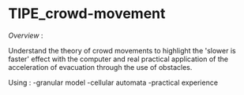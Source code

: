 # TIPE_crowd-movement

*Overview* : 

Understand the theory of crowd movements to highlight the 'slower is faster' effect with the computer and real practical application of the acceleration of evacuation through the use of obstacles.

Using :
-granular model
-cellular automata
-practical experience
